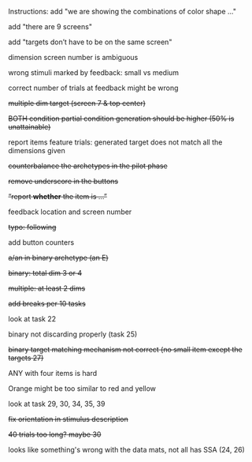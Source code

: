 Instructions: add "we are showing the combinations of color shape …"

add "there are 9 screens"

add "targets don’t have to be on the same screen"

dimension screen number is ambiguous

wrong stimuli marked by feedback: small vs medium

correct number of trials at feedback might be wrong

~~multiple dim target (screen 7 & top center)~~

~~BOTH condition partial condition generation should be higher (50% is unattainable)~~

report items feature trials: generated target does not match all the dimensions given

~~counterbalance the archetypes in the pilot phase~~

~~remove underscore in the buttons~~

~~“report **whether** the item is …”~~

feedback location and screen number

~~typo: following~~

add button counters

~~a/an in binary archetype (an E)~~

~~binary: total dim 3 or 4~~

~~multiple: at least 2 dims~~

~~add breaks per 10 tasks~~

look at task 22

binary not discarding properly (task 25)

~~binary target matching mechanism not correct (no small item except the targets 27)~~

ANY with four items is hard

Orange might be too similar to red and yellow

look at task 29, 30, 34, 35, 39

~~fix orientation in stimulus description~~

~~40 trials too long? maybe 30~~

looks like something's wrong with the data mats, not all has SSA (24, 26)
